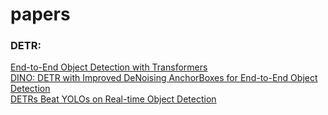 # papers
### DETR:
[End-to-End Object Detection with Transformers](https://arxiv.org/pdf/2005.12872)  
[DINO: DETR with Improved DeNoising AnchorBoxes for End-to-End Object Detection](https://arxiv.org/pdf/2203.03605)  
[DETRs Beat YOLOs on Real-time Object Detection](https://arxiv.org/pdf/2304.08069)  
